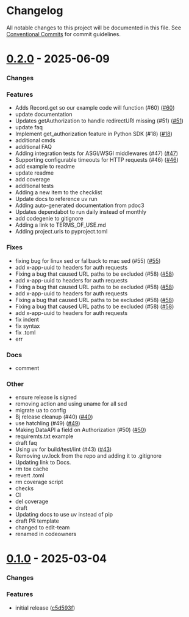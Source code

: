 # Changelog

All notable changes to this project will be documented in this file.
See [Conventional Commits](https://conventionalcommits.org) for commit guidelines.

# [0.2.0](https://github.com/heroku/heroku-applink-python/compare/TDX...0.2.0) - 2025-06-09


### Changes


### Features

* Adds Record.get so our example code will function (#60) ([#60](https://github.com/heroku/heroku-applink-python/pull/60))
* update documentation
* Updates getAuthorization to handle redirectURI missing (#51) ([#51](https://github.com/heroku/heroku-applink-python/pull/51))
* update faq
* Implement get_authorization feature in Python SDK (#18) ([#18](https://github.com/heroku/heroku-applink-python/pull/18))
* additional cmds
* additional FAQ
* Adding integration tests for ASGI/WSGI middlewares (#47) ([#47](https://github.com/heroku/heroku-applink-python/pull/47))
* Supporting configurable timeouts for HTTP requests (#46) ([#46](https://github.com/heroku/heroku-applink-python/pull/46))
* add example to readme
* update readme
* add coverage
* additional tests
* Adding a new item to the checklist
* Update docs to reference uv run
* Adding auto-generated documentation from pdoc3
* Updates dependabot to run daily instead of monthly
* add codegenie to gitignore
* Adding a link to TERMS_OF_USE.md
* Adding project.urls to pyproject.toml

### Fixes

* fixing bug for linux sed or fallback to mac sed (#55) ([#55](https://github.com/heroku/heroku-applink-python/pull/55))
*  add x-app-uuid to headers for auth requests
* Fixing a bug that caused URL paths to be excluded (#58) ([#58](https://github.com/heroku/heroku-applink-python/pull/58))
*  add x-app-uuid to headers for auth requests
* Fixing a bug that caused URL paths to be excluded (#58) ([#58](https://github.com/heroku/heroku-applink-python/pull/58))
*  add x-app-uuid to headers for auth requests
* Fixing a bug that caused URL paths to be excluded (#58) ([#58](https://github.com/heroku/heroku-applink-python/pull/58))
* Fixing a bug that caused URL paths to be excluded (#58) ([#58](https://github.com/heroku/heroku-applink-python/pull/58))
*  add x-app-uuid to headers for auth requests
* fix indent
* fix syntax
* fix .toml
* err

### Docs

* comment

### Other

* ensure release is signed
* removing action and using uname for all sed
* migrate ua to config
* Bj release cleanup (#40) ([#40](https://github.com/heroku/heroku-applink-python/pull/40))
* use hatchling (#49) ([#49](https://github.com/heroku/heroku-applink-python/pull/49))
* Making DataAPI a field on Authorization (#50) ([#50](https://github.com/heroku/heroku-applink-python/pull/50))
* requiremts.txt example
* draft faq
* Using uv for build/test/lint (#43) ([#43](https://github.com/heroku/heroku-applink-python/pull/43))
* Removing uv.lock from the repo and adding it to .gitignore
* Updating link to Docs.
* rm tox cache
* revert .toml
* rm coverage script
* checks
* CI
* del coverage
* draft
* Updating docs to use uv instead of pip
* draft PR template
* changed to edit-team
* renamed in codeowners

# [0.1.0](https://github.com/heroku/heroku-applink-python/compare/HEAD...0.1.0) - 2025-03-04


### Changes

### Features
* initial release ([c5d593f](https://github.com/heroku/heroku-applink-python/commit/c5d593fa3c0f37607239e3ded7c2c24d7354383c))

